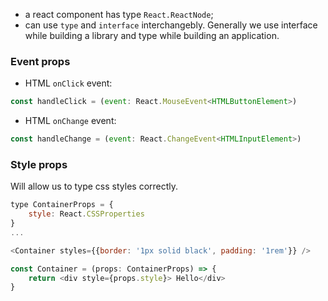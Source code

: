 
- a react component has type `React.ReactNode`;
- can use `type` and `interface` interchangebly. Generally we use interface while building a library and type while building an application.

### Event props
- HTML `onClick` event: 
```js
const handleClick = (event: React.MouseEvent<HTMLButtonElement>)
```

- HTML `onChange` event:
```js
const handleChange = (event: React.ChangeEvent<HTMLInputElement>)
```

### Style props

Will allow us to type css styles correctly.
```js
type ContainerProps = {
    style: React.CSSProperties
}
...

<Container styles={{border: '1px solid black', padding: '1rem'}} />

const Container = (props: ContainerProps) => {
    return <div style={props.style}> Hello</div>
}
```


